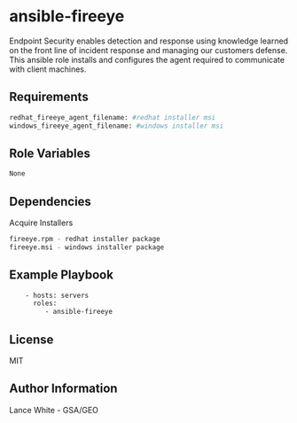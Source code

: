 ansible-fireeye
=========

Endpoint Security enables detection and response using knowledge learned on the front line of incident response and managing our customers defense. This ansible role installs and configures the agent required to communicate with client machines.

Requirements
------------

```bash
redhat_fireeye_agent_filename: #redhat installer msi
windows_fireeye_agent_filename: #windows installer msi
```

Role Variables
--------------

```bash
None
```

Dependencies
------------
Acquire Installers
```bash
fireeye.rpm - redhat installer package
fireeye.msi - windows installer package
```

Example Playbook
----------------

```bash
    - hosts: servers
      roles:
         - ansible-fireeye
```

License
-------

MIT

Author Information
------------------

Lance White - GSA/GEO
